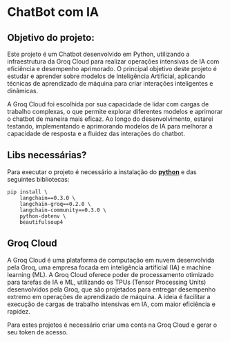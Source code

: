 # ChatBot com IA

## Objetivo do projeto: 
Este projeto é um Chatbot desenvolvido em Python, utilizando a infraestrutura da Groq Cloud para realizar operações intensivas de IA com eficiência e desempenho aprimorado. O principal objetivo deste projeto é estudar e aprender sobre modelos de Inteligência Artificial, aplicando técnicas de aprendizado de máquina para criar interações inteligentes e dinâmicas.

A Groq Cloud foi escolhida por sua capacidade de lidar com cargas de trabalho complexas, o que permite explorar diferentes modelos e aprimorar o chatbot de maneira mais eficaz. Ao longo do desenvolvimento, estarei testando, implementando e aprimorando modelos de IA para melhorar a capacidade de resposta e a fluidez das interações do chatbot.

## Libs necessárias?
Para executar o projeto é necessário a instalação do [**python**](https://www.python.org/downloads/) e das seguintes bibliotecas:

```
pip install \
    langchain==0.3.0 \
    langchain-groq==0.2.0 \
    langchain-community==0.3.0 \
    python-dotenv \
    beautifulsoup4
```

## Groq Cloud

A Groq Cloud é uma plataforma de computação em nuvem desenvolvida pela Groq, uma empresa focada em inteligência artificial (IA) e machine learning (ML). A Groq Cloud oferece poder de processamento otimizado para tarefas de IA e ML, utilizando os TPUs (Tensor Processing Units) desenvolvidos pela Groq, que são projetados para entregar desempenho extremo em operações de aprendizado de máquina. A ideia é facilitar a execução de cargas de trabalho intensivas em IA, com maior eficiência e rapidez.

Para estes projetos é necessário criar uma conta na Groq Cloud e gerar o seu token de acesso.